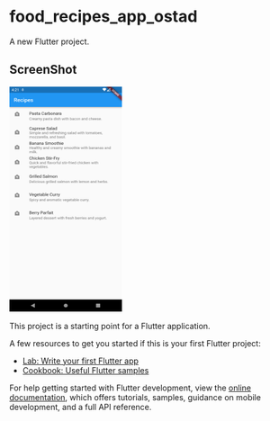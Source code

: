 # food_recipes_app_ostad

A new Flutter project.

## ScreenShot

<img src="https://raw.githubusercontent.com/saymanrifat/food_recipes_app_ostad/main/Screenshot_1689070898.png" width="200" height="400" />


This project is a starting point for a Flutter application.

A few resources to get you started if this is your first Flutter project:

- [Lab: Write your first Flutter app](https://docs.flutter.dev/get-started/codelab)
- [Cookbook: Useful Flutter samples](https://docs.flutter.dev/cookbook)

For help getting started with Flutter development, view the
[online documentation](https://docs.flutter.dev/), which offers tutorials,
samples, guidance on mobile development, and a full API reference.
